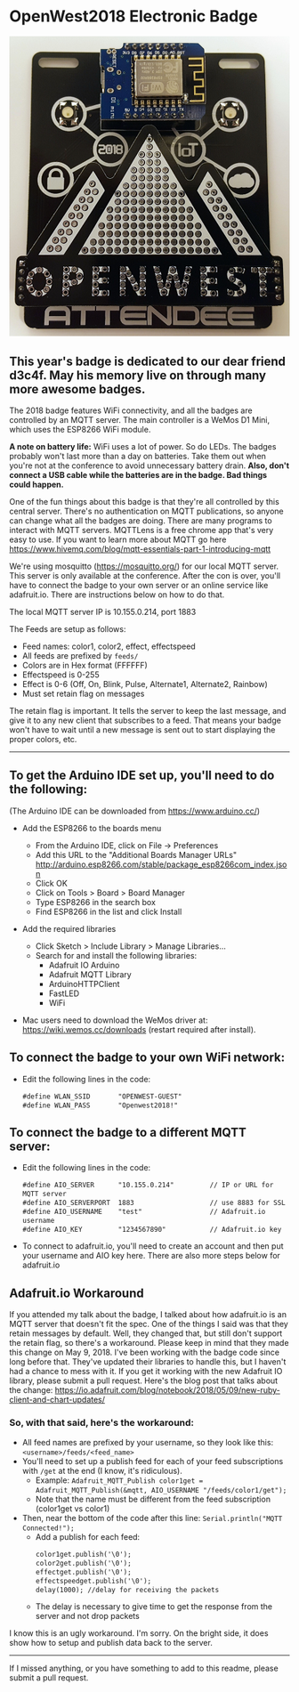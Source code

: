 # OpenWest2018 Electronic Badge

![BadgePic](https://github.com/compukidmike/OpenWest2018/blob/master/BadgeFinished.jpg)

## This year's badge is dedicated to our dear friend d3c4f. May his memory live on through many more awesome badges. 

The 2018 badge features WiFi connectivity, and all the badges are controlled by an MQTT server. The main controller is a WeMos D1 Mini, which uses the ESP8266 WiFi module.

**A note on battery life:** WiFi uses a lot of power. So do LEDs. The badges probably won't last more than a day on batteries. Take them out when you're not at the conference to avoid unnecessary battery drain. **Also, don't connect a USB cable while the batteries are in the badge. Bad things could happen.**

One of the fun things about this badge is that they're all controlled by this central server. There's no authentication on MQTT publications, so anyone can change what all the badges are doing. There are many programs to interact with MQTT servers. MQTTLens is a free chrome app that's very easy to use. If you want to learn more about MQTT go here https://www.hivemq.com/blog/mqtt-essentials-part-1-introducing-mqtt

We're using mosquitto (https://mosquitto.org/) for our local MQTT server. This server is only available at the conference. After the con is over, you'll have to connect the badge to your own server or an online service like adafruit.io. There are instructions below on how to do that.

The local MQTT server IP is 10.155.0.214, port 1883

The Feeds are setup as follows:
- Feed names: color1, color2, effect, effectspeed
- All feeds are prefixed by `feeds/`
- Colors are in Hex format (FFFFFF)
- Effectspeed is 0-255
- Effect is 0-6 (Off, On, Blink, Pulse, Alternate1, Alternate2, Rainbow)
- Must set retain flag on messages

The retain flag is important. It tells the server to keep the last message, and give it to any new client that subscribes to a feed. That means your badge won't have to wait until a new message is sent out to start displaying the proper colors, etc.

----------

## To get the Arduino IDE set up, you'll need to do the following:
(The Arduino IDE can be downloaded from https://www.arduino.cc/)
- Add the ESP8266 to the boards menu
  - From the Arduino IDE, click on File -> Preferences
  - Add this URL to the "Additional Boards Manager URLs" http://arduino.esp8266.com/stable/package_esp8266com_index.json
  - Click OK
  - Click on Tools > Board > Board Manager
  - Type ESP8266 in the search box
  - Find ESP8266 in the list and click Install
  
- Add the required libraries
  - Click Sketch > Include Library > Manage Libraries...
  - Search for and install the following libraries:
    - Adafruit IO Arduino
    - Adafruit MQTT Library
    - ArduinoHTTPClient
    - FastLED
    - WiFi
- Mac users need to download the WeMos driver at: https://wiki.wemos.cc/downloads (restart required after install).


## To connect the badge to your own WiFi network:
- Edit the following lines in the code:
  ```
  #define WLAN_SSID       "OPENWEST-GUEST"
  #define WLAN_PASS       "Openwest2018!"
  ```

## To connect the badge to a different MQTT server:
- Edit the following lines in the code:
  ```
  #define AIO_SERVER      "10.155.0.214"         // IP or URL for MQTT server
  #define AIO_SERVERPORT  1883                   // use 8883 for SSL
  #define AIO_USERNAME    "test"                 // Adafruit.io username
  #define AIO_KEY         "1234567890"           // Adafruit.io key
  ```
- To connect to adafruit.io, you'll need to create an account and then put your username and AIO key here. There are also more steps below for adafruit.io

## Adafruit.io Workaround
If you attended my talk about the badge, I talked about how adafruit.io is an MQTT server that doesn't fit the spec. One of the things I said was that they retain messages by default. Well, they changed that, but still don't support the retain flag, so there's a workaround. Please keep in mind that they made this change on May 9, 2018. I've been working with the badge code since long before that. They've updated their libraries to handle this, but I haven't had a chance to mess with it. If you get it working with the new Adafruit IO library, please submit a pull request.
Here's the blog post that talks about the change: https://io.adafruit.com/blog/notebook/2018/05/09/new-ruby-client-and-chart-updates/

### So, with that said, here's the workaround:
- All feed names are prefixed by your username, so they look like this: `<username>/feeds/<feed_name>`
- You'll need to set up a publish feed for each of your feed subscriptions with `/get` at the end (I know, it's ridiculous).
  - Example: ```Adafruit_MQTT_Publish color1get = Adafruit_MQTT_Publish(&mqtt, AIO_USERNAME "/feeds/color1/get");```
  - Note that the name must be different from the feed subscription (color1get vs color1)
- Then, near the bottom of the code after this line: ```Serial.println("MQTT Connected!");```
  - Add a publish for each feed:
    ```
    color1get.publish('\0');
    color2get.publish('\0');
    effectget.publish('\0');
    effectspeedget.publish('\0');
    delay(1000); //delay for receiving the packets
    ```
  - The delay is necessary to give time to get the response from the server and not drop packets
  
I know this is an ugly workaround. I'm sorry. On the bright side, it does show how to setup and publish data back to the server.

----------

If I missed anything, or you have something to add to this readme, please submit a pull request.
